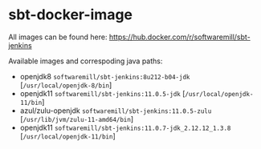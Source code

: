 # sbt-docker-image

All images can be found here: https://hub.docker.com/r/softwaremill/sbt-jenkins

Available images and correspoding java paths:
- openjdk8 `softwaremill/sbt-jenkins:8u212-b04-jdk` [`/usr/local/openjdk-8/bin`]
- openjdk11 `softwaremill/sbt-jenkins:11.0.5-jdk` [`/usr/local/openjdk-11/bin`]
- azul/zulu-openjdk `softwaremill/sbt-jenkins:11.0.5-zulu` [`/usr/lib/jvm/zulu-11-amd64/bin`]
- openjdk11 `softwaremill/sbt-jenkins:11.0.7-jdk_2.12.12_1.3.8` [`/usr/local/openjdk-11/bin`]
